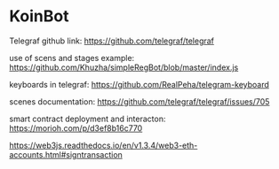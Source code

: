 # KoinBot
Telegraf github link:
https://github.com/telegraf/telegraf

use of scens and stages example:
https://github.com/Khuzha/simpleRegBot/blob/master/index.js

keyboards in telegraf:
https://github.com/RealPeha/telegram-keyboard

scenes documentation:
https://github.com/telegraf/telegraf/issues/705

smart contract deployment and interacton:
https://morioh.com/p/d3ef8b16c770

https://web3js.readthedocs.io/en/v1.3.4/web3-eth-accounts.html#signtransaction

